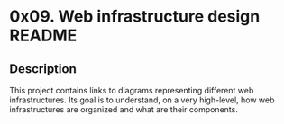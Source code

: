# 0x09. Web infrastructure design README

## Description

This project contains links to diagrams representing different web infrastructures.
Its goal is to understand, on a very high-level, how web infrastructures are organized and what are their components.